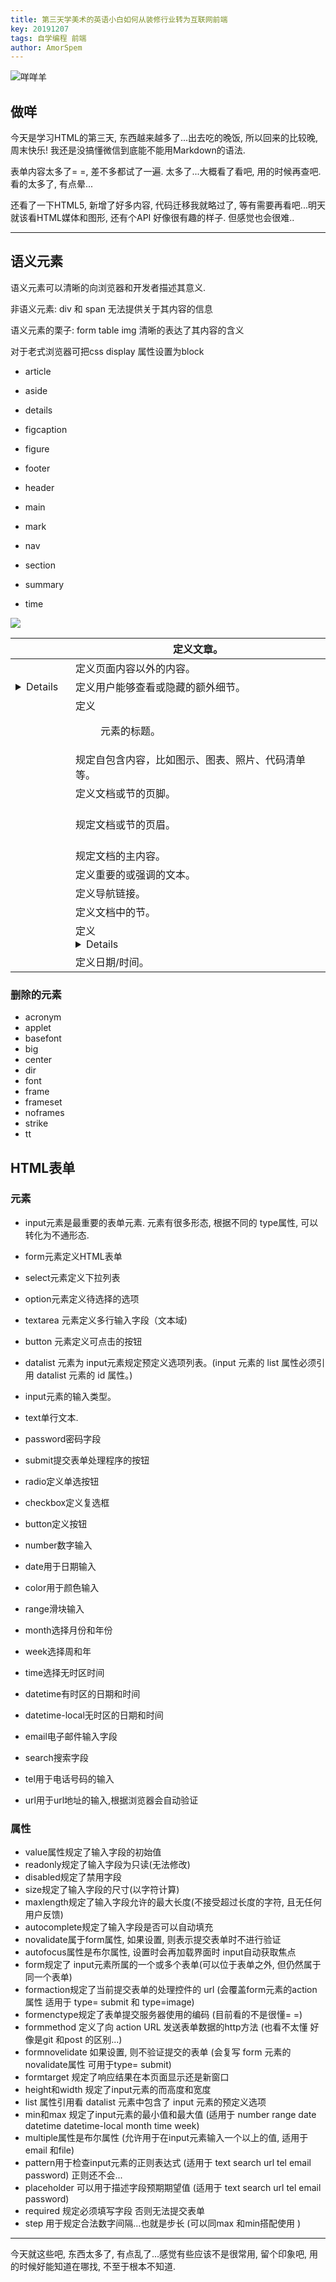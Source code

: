```yaml
---
title: 第三天学美术的英语小白如何从装修行业转为互联网前端
key: 20191207
tags: 自学编程 前端
author: AmorSpem
---
```


![咩咩羊](https://pic1.superbed.cn/item/5debb719f1f6f81c5051e2c8.jpg)

## 做咩

  今天是学习HTML的第三天, 东西越来越多了...出去吃的晚饭, 所以回来的比较晚,周末快乐! 我还是没搞懂微信到底能不能用Markdown的语法.

  表单内容太多了= =, 差不多都试了一遍. 太多了...大概看了看吧, 用的时候再查吧. 看的太多了, 有点晕...

  还看了一下HTML5, 新增了好多内容, 代码迁移我就略过了, 等有需要再看吧...明天就该看HTML媒体和图形, 还有个API 好像很有趣的样子. 但感觉也会很难..

<!--more-->

------

## 语义元素

语义元素可以清晰的向浏览器和开发者描述其意义.

非语义元素: div 和 span 无法提供关于其内容的信息

语义元素的栗子: form table img 清晰的表达了其内容的含义

对于老式浏览器可把css display 属性设置为block

- article

- aside

- details

- figcaption

- figure

- footer

- header

- main

- mark

- nav

- section

- summary

- time

![](https://pic1.superbed.cn/item/5debb76bf1f6f81c5051f178.png)

| <article>    | 定义文章。                                         |
| ------------ | -------------------------------------------------- |
| <aside>      | 定义页面内容以外的内容。                           |
| <details>    | 定义用户能够查看或隐藏的额外细节。                 |
| <figcaption> | 定义 <figure> 元素的标题。                         |
| <figure>     | 规定自包含内容，比如图示、图表、照片、代码清单等。 |
| <footer>     | 定义文档或节的页脚。                               |
| <header>     | 规定文档或节的页眉。                               |
| <main>       | 规定文档的主内容。                                 |
| <mark>       | 定义重要的或强调的文本。                           |
| <nav>        | 定义导航链接。                                     |
| <section>    | 定义文档中的节。                                   |
| <summary>    | 定义 <details> 元素的可见标题。                    |
| <time>       | 定义日期/时间。                                    |



### 删除的元素
- acronym
- applet
- basefont
- big
- center
- dir
- font
- frame
- frameset
- noframes
- strike
- tt


## HTML表单

### 元素

- input元素是最重要的表单元素. 元素有很多形态, 根据不同的 type属性, 可以转化为不通形态. 

- form元素定义HTML表单

- select元素定义下拉列表

- option元素定义待选择的选项

- textarea 元素定义多行输入字段（文本域)

- button 元素定义可点击的按钮

- datalist 元素为 input元素规定预定义选项列表。(input 元素的 list 属性必须引用 datalist 元素的 id 属性。)

- input元素的输入类型。

- text单行文本.
- password密码字段
- submit提交表单处理程序的按钮
- radio定义单选按钮
- checkbox定义复选框
- button定义按钮
- number数字输入
- date用于日期输入
- color用于颜色输入
- range滑块输入
- month选择月份和年份
- week选择周和年
- time选择无时区时间
- datetime有时区的日期和时间
- datetime-local无时区的日期和时间
- email电子邮件输入字段
- search搜索字段
- tel用于电话号码的输入
- url用于url地址的输入,根据浏览器会自动验证

### 属性

- value属性规定了输入字段的初始值
- readonly规定了输入字段为只读(无法修改)
- disabled规定了禁用字段
- size规定了输入字段的尺寸(以字符计算)
- maxlength规定了输入字段允许的最大长度(不接受超过长度的字符, 且无任何用户反馈)
- autocomplete规定了输入字段是否可以自动填充
- novalidate属于form属性, 如果设置, 则表示提交表单时不进行验证
- autofocus属性是布尔属性, 设置时会再加载界面时 input自动获取焦点
- form规定了 input元素所属的一个或多个表单(可以位于表单之外, 但仍然属于同一个表单)
- formaction规定了当前提交表单的处理控件的 url  (会覆盖form元素的action属性 适用于 type= submit 和 type=image)
- formenctype规定了表单提交服务器使用的编码 (目前看的不是很懂= =)
- formmethod 定义了向 action URL 发送表单数据的http方法 (也看不太懂 好像是git 和post 的区别...)
- formnovelidate 如果设置, 则不验证提交的表单 (会复写 form 元素的novalidate属性 可用于type= submit)
- formtarget 规定了响应结果在本页面显示还是新窗口
- height和width 规定了input元素的而高度和宽度
- list 属性引用看 datalist 元素中包含了 input 元素的预定义选项
- min和max 规定了input元素的最小值和最大值 (适用于 number range date datetime datetime-local month time week)
- multiple属性是布尔属性 (允许用于在input元素输入一个以上的值, 适用于 email 和file)
- pattern用于检查input元素的正则表达式 (适用于 text search url tel email  password) 正则还不会...
- placeholder 可以用于描述字段预期期望值 (适用于 text search url tel email password)
- required 规定必须填写字段 否则无法提交表单
- step 用于规定合法数字间隔...也就是步长 (可以同max 和min搭配使用 )

------

今天就这些吧, 东西太多了, 有点乱了...感觉有些应该不是很常用, 留个印象吧, 用的时候好能知道在哪找, 不至于根本不知道. 

